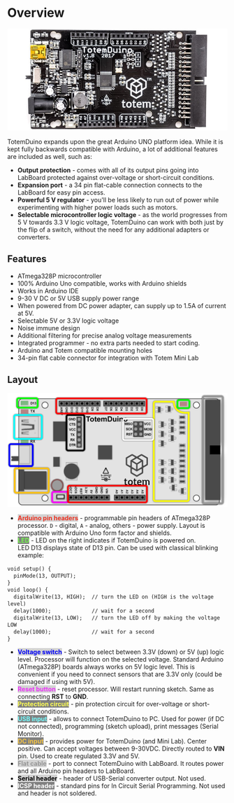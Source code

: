 # Overview

![TotemDuino](../assets/images/mini-lab/totemduino-photo.jpg)

TotemDuino expands upon the great Arduino UNO platform idea. While it is kept fully backwards compatible with Arduino, a lot of additional features are included as well, such as:

* **Output protection** - comes with all of its output pins going into LabBoard protected against over-voltage or short-circuit conditions.
* **Expansion port** - a 34 pin flat-cable connection connects to the LabBoard for easy pin access.
* **Powerful 5 V regulator** - you'll be less likely to run out of power while experimenting with higher power loads such as motors.
* **Selectable microcontroller logic voltage** - as the world progresses from 5 V towards 3.3 V logic voltage, TotemDuino can work with both just by the flip of a switch, without the need for any additional adapters or converters.

## Features

- ATmega328P microcontroller
- 100% Arduino Uno compatible, works with Arduino shields
- Works in Arduino IDE
- 9-30 V DC or 5V USB supply power range
- When powered from DC power adapter, can supply up to 1.5A of current at 5V.
- Selectable 5V or 3.3V logic voltage
- Noise immune design
- Additional filtering for precise analog voltage measurements
- Integrated programmer - no extra parts needed to start coding.
- Arduino and Totem compatible mounting holes
- 34-pin flat cable connector for integration with Totem Mini Lab

## Layout

![TotemDuino layout](../assets/images/mini-lab/totemduino-info.png)

- <span style="color:#ea3323;font-weight:bold;background:lightGrey">Arduino pin headers</span> - programmable pin headers of ATmega328P processor. `D` - digital, `A` - analog, others - power supply. Layout is compatible with Arduino Uno form factor and shields.
- <span style="color:#75fb4c;font-weight:bold;background:grey">LED</span> - LED on the right indicates if TotemDuino is powered on.  
LED D13 displays state of D13 pin. Can be used with classical blinking example:   
```arduino
void setup() {
  pinMode(13, OUTPUT);
}
void loop() {
  digitalWrite(13, HIGH);  // turn the LED on (HIGH is the voltage level)
  delay(1000);             // wait for a second
  digitalWrite(13, LOW);   // turn the LED off by making the voltage LOW
  delay(1000);             // wait for a second
}
```
- <span style="color:#0000f5;font-weight:bold;background:lightGrey">Voltage switch</span> - Switch to select between 3.3V (down) or 5V (up) logic level. Processor will function on the selected voltage. Standard Arduino (ATmega328P) boards always works on 5V logic level. This is convenient if you need to connect sensors that are 3.3V only (could be damaged if using with 5V).
- <span style="color:#ea33f7;font-weight:bold;background:lightGrey">Reset button</span> - reset processor. Will restart running sketch. Same as connecting **RST** to **GND**.
- <span style="color:#ffff54;font-weight:bold;background:grey">Protection circuit</span> - pin protection circuit for over-voltage or short-circuit conditions.
- <span style="color:#75fbfd;font-weight:bold;background:grey">USB input</span> - allows to connect TotemDuino to PC. Used for power (if DC not connected), programming (sketch upload), print messages (Serial Monitor).
- <span style="color:#f6c545;font-weight:bold;background:grey">DC input</span> - provides power for TotemDuino (and Mini Lab). Center positive. Can accept voltages between 9-30VDC. Directly routed to **VIN** pin. Used to create regulated 3.3V and 5V.
- <span style="color:#969696;font-weight:bold;background:lightGrey">Flat cable</span> - port to connect TotemDuino with LabBoard. It routes power and all Arduino pin headers to LabBoard.
- <span style="color:black;font-weight:bold;background:lightGrey">Serial header</span> - header of USB-Serial converter output. Not used.
- <span style="color:white;font-weight:bold;background:grey">ICSP header</span> - standard pins for In Circuit Serial Programming. Not used and header is not soldered.
